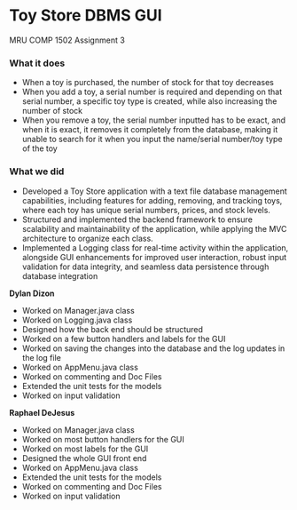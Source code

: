 # Toy Store DBMS GUI

MRU COMP 1502 Assignment 3

### What it does
- When a toy is purchased, the number of stock for that toy decreases
- When you add a toy, a serial number is required and depending on that serial number, a specific toy type is created, while also increasing the number of stock
- When you remove a toy, the serial number inputted has to be exact, and when it is exact, it removes it completely from the database, making it unable to search for it when you input the name/serial number/toy type of the toy

### What we did
- Developed a Toy Store application with a text file database management capabilities, including features for adding, removing, and tracking toys, where each toy has unique serial numbers, prices, and stock levels.
- Structured and implemented the backend framework to ensure scalability and maintainability of the application, while applying the MVC architecture to organize each class.
- Implemented a Logging class for real-time activity within the application, alongside GUI enhancements for improved user interaction, robust input validation for data integrity, and seamless data persistence through database integration

**Dylan Dizon**
- Worked on Manager.java class
- Worked on Logging.java class
- Designed how the back end should be structured
- Worked on a few button handlers and labels for the GUI
- Worked on saving the changes into the database and the log updates in the log file
- Worked on AppMenu.java class
- Worked on commenting and Doc Files
- Extended the unit tests for the models
- Worked on input validation

**Raphael DeJesus**
- Worked on Manager.java class
- Worked on most button handlers for the GUI
- Worked on most labels for the GUI
- Designed the whole GUI front end
- Worked on AppMenu.java class
- Extended the unit tests for the models
- Worked on commenting and Doc Files
- Worked on input validation

